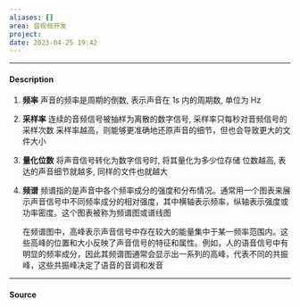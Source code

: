 ```yaml
---
aliases: []
area: 音视频开发
project: 
date: 2023-04-25 19:42
---
```

---
#### Description
1. **频率**
    声音的频率是周期的倒数, 表示声音在 1s 内的周期数, 单位为 Hz
2. **采样率**
    连续的音频信号被抽样为离散的数字信号, 采样率只每秒对音频信号的采样次数
    采样率越高，则能够更准确地还原声音的细节，但也会导致更大的文件大小
3. **量化位数**
    将声音信号转化为数字信号时, 将其量化为多少位存储
    位数越高, 表达的声音细节就越多, 同样的文件也就越大
4. **频谱**
    频谱指的是声音中各个频率成分的强度和分布情况。通常用一个图表来展示声音信号中不同频率成分的相对强度，其中横轴表示频率，纵轴表示强度或功率密度。这个图表被称为频谱图或谱线图
    
    在频谱图中，高峰表示声音信号中存在较大的能量集中于某一频率范围内。这些高峰的位置和大小反映了声音信号的特征和属性。例如，人的语音信号中有明显的频率成分，因此其频谱图通常会显示出一系列的高峰，代表不同的共振峰，这些共振峰决定了语音的音调和发音
---
#### Source
